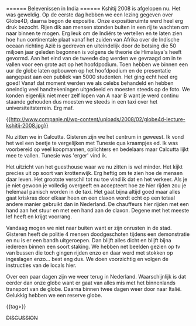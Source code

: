 ====== Belevenissen in India ======
Kshitij 2008 is afgelopen nu. Het was geweldig. Op de eerste dag hebben we een lezing gegeven over Globe4D, daarna begon de expositie. Onze expositieruimte werd heel erg druk bezocht. Rijen dik aan mensen stonden buiten in een rij te wachten om naar binnen te mogen. Erg leuk om de Indiërs te vertellen en te laten zien hoe hun continentale plaat vanaf het zuiden van Afrika over de Indische oceaan richting Azië is gedreven en uiteindelijk door de botsing die 50 miljoen jaar geleden begonnen is volgens de theorie de Himalaya's heeft gevormd. Aan het eind van de tweede dag werden we gevraagd om in te vallen voor een grote act op het hoofdpodium. Toen hebben we binnen een uur de globe laten opbouwen op het hoofdpodium en de presentatie aangepast aan een publiek van 5000 studenten. Het ging echt heel erg goed! Vanaf dat moment werden we als celebs behandeld en hebben oneindig veel handtekeningen uitgedeeld en moesten steeds op de foto. We konden eigenlijk niet meer zelf lopen van A naar B want je werd continu staande gehouden dus moesten we steeds in een taxi over het universiteitsterrein. Erg maf.
 
{{http://www.companje.nl/wp-content/uploads/2008/02/globe4d-lecture-kshitij-2008.jpg}} 
 
Nu zitten we in Calcutta. Gisteren zijn we het centrum in geweest. Ik vond het wel een beetje te vergelijken met Tunesie qua kraampjes ed. Ik was voorbereid op veel koopmannen, oplichters en bedelaars maar Calcutta lijkt mee te vallen. Tunesie was 'erger' vind ik.

Het uitzicht van het guesthouse waar we nu zitten is wel minder. Het kijkt precies uit op soort van krottenwijk. Erg heftig om te zien hoe de mensen daar leven. Het grootste verschil tot nu toe vind ik dat en het verkeer. Als je je niet gewoon je volledig overgeeft en accepteert hoe ze hier rijden zou je helemaal panisch worden in de taxi. Het gaat bijna altijd goed maar alles gaat kriskras door elkaar heen en een claxon wordt echt op een totaal andere manier gebruikt dan in Nederland. De chauffeurs hier rijden met een hand aan het stuur en met een hand aan de claxon. Degene met het meeste lef heeft en krijgt voorrang.

Vandaag mogen we niet naar buiten want er zijn onrusten in de stad. Gisteren heeft de politie 4 mensen doodgeschoten tijdens een demonstratie en nu is er een bandh uitgeroepen. Dan blijft alles dicht en blijft bijna iedereen binnen een soort staking. We hebben net beelden gezien op tv van bussen die toch gingen rijden enzo en daar werd met stokken op ingeslagen enzo... best eng dus. We doen voorzichtig en volgen de instructies van de locals hier.

Over een paar dagen zijn we weer terug in Nederland. Waarschijnlijk is dat eerder dan onze globe want er gaat van alles mis met het binnenlands transport van de globe. Daarna binnen twee dagen weer door naar Italië. Gelukkig hebben we een reserve globe.



{{tag>}}


~~DISCUSSION~~
